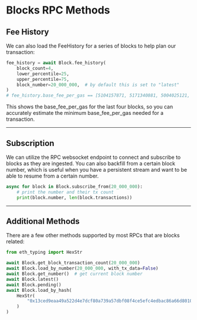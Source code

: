 # Blocks RPC Methods

## Fee History

We can also load the FeeHistory for a series of blocks to help plan our transaction:

```python
fee_history = await Block.fee_history(
    block_count=4,
    lower_percentile=25,
    upper_percentile=75,
    block_number=20_000_000,  # by default this is set to "latest"
)
# fee_history.base_fee_per_gas == [5104157871, 5171340881, 5004025121, 4936957716, 4776082506]
```

This shows the base_fee_per_gas for the last four blocks, so you can accurately estimate the minimum base_fee_per_gas needed for a transaction.

---

## Subscription

We can utilize the RPC websocket endpoint to connect and subscribe to blocks as they are ingested.  You can also backfill from a certain block number, which is useful when you have a persistent stream and want to be able to resume from a certain number.

```python
async for block in Block.subscribe_from(20_000_000):
    # print the number and their tx count
    print(block.number, len(block.transactions))
```

---

## Additional Methods

There are a few other methods supported by most RPCs that are blocks related:

```python
from eth_typing import HexStr

await Block.get_block_transaction_count(20_000_000)
await Block.load_by_number(20_000_000, with_tx_data=False)
await Block.get_number()  # get current block number
await Block.latest()
await Block.pending()
await Block.load_by_hash(
    HexStr(
        "0x13ced9eaa49a522d4e7dcf80a739a57dbf08f4ce5efc4edbac86a66d8010f693"
    )
)
```
